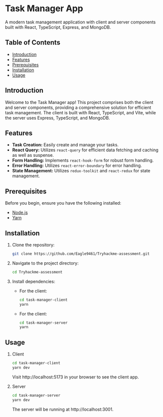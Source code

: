 # Task Manager App

A modern task management application with client and server components built with React, TypeScript, Express, and MongoDB.

## Table of Contents

- [Introduction](#introduction)
- [Features](#features)
- [Prerequisites](#prerequisites)
- [Installation](#installation)
- [Usage](#usage)

## Introduction

Welcome to the Task Manager app! This project comprises both the client and server components, providing a comprehensive solution for efficient task management. The client is built with React, TypeScript, and Vite, while the server uses Express, TypeScript, and MongoDB.

## Features

- **Task Creation:** Easily create and manage your tasks.
- **React Query:** Utilizes `react-query` for efficient data fetching and caching as well as suspense.
- **Form Handling:** Implements `react-hook-form` for robust form handling.
- **Error Handling:** Utilizes `react-error-boundary` for error handling.
- **State Management:** Utilizes `redux-toolkit` and `react-redux` for state management.

## Prerequisites

Before you begin, ensure you have the following installed:

- [Node.js](https://nodejs.org/)
- [Yarn](https://yarnpkg.com/getting-started/install)

## Installation

1.  Clone the repository:
    ```bash
    git clone https://github.com/Eagle9461/Tryhackme-assessment.git
    ```
2.  Navigate to the project directory:
    ```bash
    cd Tryhackme-assessment
    ```
3.  Install dependencies:

    - For the client:

      ```bash
      cd task-manager-client
      yarn
      ```

    - For the client:

      ```bash
      cd task-manager-server
      yarn
      ```

## Usage

1. Client

   ```bash
   cd task-manager-client
   yarn dev
   ```

   Visit http://localhost:5173 in your browser to see the client app.

2. Server

   ```bash
   cd task-manager-server
   yarn dev
   ```

   The server will be running at http://localhost:3001.
